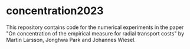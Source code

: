 # concentration2023
This repository contains code for the numerical experiments in the paper "On concentration of the empirical measure for radial transport costs" by Martin Larsson, Jonghwa Park and Johannes Wiesel.

